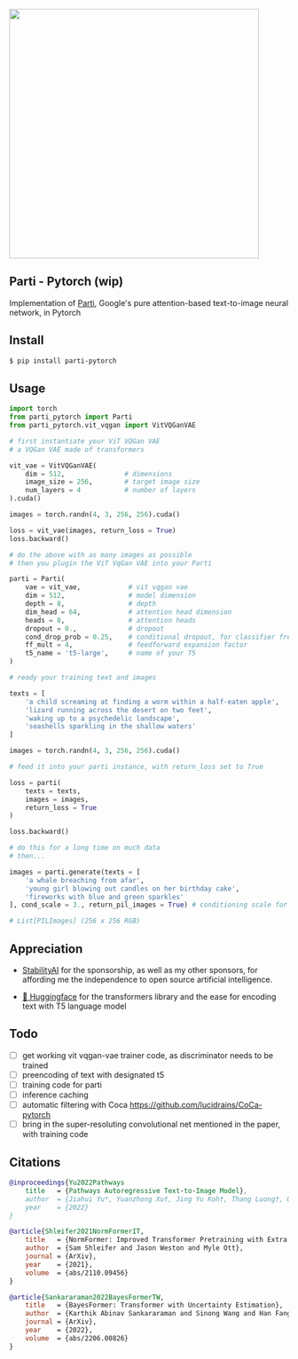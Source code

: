 <img src="./parti.jpeg" width="450px"></img>

## Parti - Pytorch (wip)

Implementation of <a href="https://parti.research.google/">Parti</a>, Google's pure attention-based text-to-image neural network, in Pytorch

## Install

```bash
$ pip install parti-pytorch
```

## Usage

```python
import torch
from parti_pytorch import Parti
from parti_pytorch.vit_vqgan import VitVQGanVAE

# first instantiate your ViT VQGan VAE
# a VQGan VAE made of transformers

vit_vae = VitVQGanVAE(
    dim = 512,               # dimensions
    image_size = 256,        # target image size
    num_layers = 4           # number of layers
).cuda()

images = torch.randn(4, 3, 256, 256).cuda()

loss = vit_vae(images, return_loss = True)
loss.backward()

# do the above with as many images as possible
# then you plugin the ViT VqGan VAE into your Parti

parti = Parti(
    vae = vit_vae,            # vit vqgan vae
    dim = 512,                # model dimension
    depth = 8,                # depth
    dim_head = 64,            # attention head dimension
    heads = 8,                # attention heads
    dropout = 0.,             # dropout
    cond_drop_prob = 0.25,    # conditional dropout, for classifier free guidance
    ff_mult = 4,              # feedforward expansion factor
    t5_name = 't5-large',     # name of your T5
)

# ready your training text and images

texts = [
    'a child screaming at finding a worm within a half-eaten apple',
    'lizard running across the desert on two feet',
    'waking up to a psychedelic landscape',
    'seashells sparkling in the shallow waters'
]

images = torch.randn(4, 3, 256, 256).cuda()

# feed it into your parti instance, with return_loss set to True

loss = parti(
    texts = texts,
    images = images,
    return_loss = True
)

loss.backward()

# do this for a long time on much data
# then...

images = parti.generate(texts = [
    'a whale breaching from afar',
    'young girl blowing out candles on her birthday cake',
    'fireworks with blue and green sparkles'
], cond_scale = 3., return_pil_images = True) # conditioning scale for classifier free guidance

# List[PILImages] (256 x 256 RGB)
```

## Appreciation

- <a href="https://stability.ai/">StabilityAI</a> for the sponsorship, as well as my other sponsors, for affording me the independence to open source artificial intelligence.

- <a href="https://huggingface.co/">🤗 Huggingface</a> for the transformers library and the ease for encoding text with T5 language model

## Todo

- [ ] get working vit vqgan-vae trainer code, as discriminator needs to be trained
- [ ] preencoding of text with designated t5
- [ ] training code for parti
- [ ] inference caching
- [ ] automatic filtering with Coca https://github.com/lucidrains/CoCa-pytorch
- [ ] bring in the super-resoluting convolutional net mentioned in the paper, with training code

## Citations

```bibtex
@inproceedings{Yu2022Pathways
    title   = {Pathways Autoregressive Text-to-Image Model},
    author  = {Jiahui Yu*, Yuanzhong Xu†, Jing Yu Koh†, Thang Luong†, Gunjan Baid†, Zirui Wang†, Vijay Vasudevan†, Alexander Ku†, Yinfei Yang, Burcu Karagol Ayan, Ben Hutchinson, Wei Han, Zarana Parekh, Xin Li, Han Zhang, Jason Baldridge†, Yonghui Wu*},
    year    = {2022}
}
```

```bibtex
@article{Shleifer2021NormFormerIT,
    title   = {NormFormer: Improved Transformer Pretraining with Extra Normalization},
    author  = {Sam Shleifer and Jason Weston and Myle Ott},
    journal = {ArXiv},
    year    = {2021},
    volume  = {abs/2110.09456}
}
```

```bibtex
@article{Sankararaman2022BayesFormerTW,
    title   = {BayesFormer: Transformer with Uncertainty Estimation},
    author  = {Karthik Abinav Sankararaman and Sinong Wang and Han Fang},
    journal = {ArXiv},
    year    = {2022},
    volume  = {abs/2206.00826}
}
```
